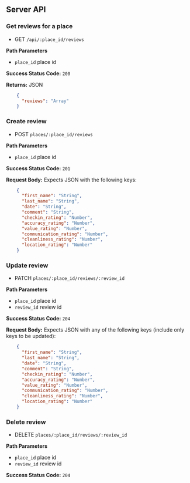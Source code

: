 ## Server API

### Get reviews for a place
  * GET `/api/:place_id/reviews`

**Path Parameters**
  * `place_id`  place id

**Success Status Code:** `200`

**Returns:** JSON

```json
    {
      "reviews": "Array"
    }
```

### Create review
  * POST `places/:place_id/reviews`

**Path Parameters**
  * `place_id` place id

**Success Status Code:** `201`

**Request Body:** Expects JSON with the following keys:

```json
    {
      "first_name": "String",
      "last_name": "String",
      "date": "String",
      "comment": "String",
      "checkin_rating": "Number",
      "accuracy_rating": "Number",
      "value_rating": "Number",
      "communication_rating": "Number",
      "cleanliness_rating": "Number",
      "location_rating": "Number"
    }
```

### Update review
  * PATCH `places/:place_id/reviews/:review_id`

**Path Parameters**
  * `place_id` place id
  * `review_id` review id

**Success Status Code:** `204`

**Request Body:** Expects JSON with any of the following keys (include only keys to be updated):
```json
    {
      "first_name": "String",
      "last_name": "String",
      "date": "String",
      "comment": "String",
      "checkin_rating": "Number",
      "accuracy_rating": "Number",
      "value_rating": "Number",
      "communication_rating": "Number",
      "cleanliness_rating": "Number",
      "location_rating": "Number"
    }
```

### Delete review
  * DELETE `places/:place_id/reviews/:review_id`

**Path Parameters**
* `place_id` place id
* `review_id` review id

**Success Status Code:** `204`